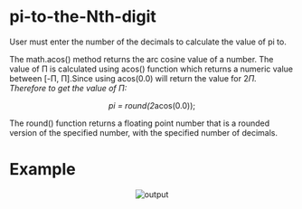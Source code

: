 # pi-to-the-Nth-digit


User must enter the number of the decimals to calculate the value of pi to.

The math.acos() method returns the arc cosine value of a number. The value of Π is calculated using acos() function which returns a numeric value between [-Π, Π].Since using acos(0.0) will return the value for 2*Π. Therefore to get the value of Π:
                                  <div align="center"> pi = round(2*acos(0.0));</div>

The round() function returns a floating point number that is a rounded version of the specified number, with the specified number of decimals.

# Example

<p align="center">
  <img src="https://user-images.githubusercontent.com/57052959/149608739-a7d5b79a-31d1-4a4f-b87e-302f5691265e.JPG" alt="output">
</p>
